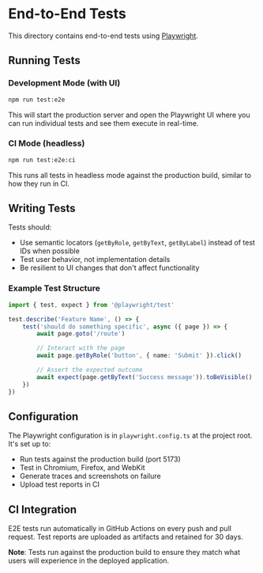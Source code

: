 # End-to-End Tests

This directory contains end-to-end tests using
[Playwright](https://playwright.dev/).

## Running Tests

### Development Mode (with UI)

```bash
npm run test:e2e
```

This will start the production server and open the Playwright UI where you can
run individual tests and see them execute in real-time.

### CI Mode (headless)

```bash
npm run test:e2e:ci
```

This runs all tests in headless mode against the production build, similar to
how they run in CI.

## Writing Tests

Tests should:

- Use semantic locators (`getByRole`, `getByText`, `getByLabel`) instead of test
  IDs when possible
- Test user behavior, not implementation details
- Be resilient to UI changes that don't affect functionality

### Example Test Structure

```typescript
import { test, expect } from '@playwright/test'

test.describe('Feature Name', () => {
	test('should do something specific', async ({ page }) => {
		await page.goto('/route')

		// Interact with the page
		await page.getByRole('button', { name: 'Submit' }).click()

		// Assert the expected outcome
		await expect(page.getByText('Success message')).toBeVisible()
	})
})
```

## Configuration

The Playwright configuration is in `playwright.config.ts` at the project root.
It's set up to:

- Run tests against the production build (port 5173)
- Test in Chromium, Firefox, and WebKit
- Generate traces and screenshots on failure
- Upload test reports in CI

## CI Integration

E2E tests run automatically in GitHub Actions on every push and pull request.
Test reports are uploaded as artifacts and retained for 30 days.

**Note**: Tests run against the production build to ensure they match what users
will experience in the deployed application.
